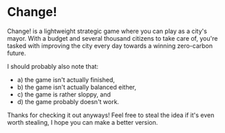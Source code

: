 # Change!
Change! is a lightweight strategic game where you can play as a city's mayor. With a budget and several thousand citizens to take care of, you're tasked with improving the city every day towards a winning zero-carbon future. 


I should probably also note that:
- a) the game isn't actually finished,
- b) the game isn't actually balanced either,
- c) the game is rather sloppy, and
- d) the game probably doesn't work.


Thanks for checking it out anyways! Feel free to steal the idea if it's even worth stealing, I hope you can make a better version.
